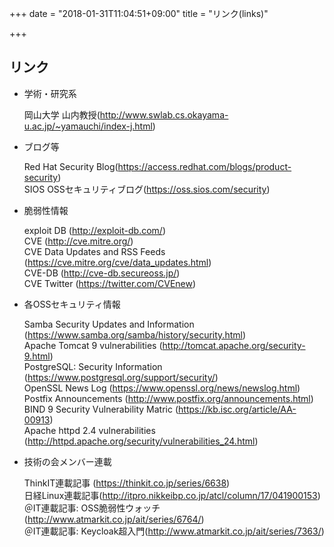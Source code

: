 +++
date = "2018-01-31T11:04:51+09:00"
title = "リンク(links)"

+++

## リンク
- 学術・研究系

    岡山大学 山内教授(http://www.swlab.cs.okayama-u.ac.jp/~yamauchi/index-j.html)


- ブログ等

    Red Hat Security Blog(https://access.redhat.com/blogs/product-security)  
    SIOS OSSセキュリティブログ(https://oss.sios.com/security)  

- 脆弱性情報

    exploit DB (http://exploit-db.com/)  
    CVE (http://cve.mitre.org/)  
    CVE Data Updates and RSS Feeds (https://cve.mitre.org/cve/data_updates.html)  
    CVE-DB (http://cve-db.secureoss.jp/)  
    CVE Twitter (https://twitter.com/CVEnew)  

- 各OSSセキュリティ情報

    Samba Security Updates and Information (https://www.samba.org/samba/history/security.html)  
    Apache Tomcat 9 vulnerabilities (http://tomcat.apache.org/security-9.html)  
    PostgreSQL: Security Information (https://www.postgresql.org/support/security/)  
    OpenSSL News Log (https://www.openssl.org/news/newslog.html)  
    Postfix Announcements (http://www.postfix.org/announcements.html)  
    BIND 9 Security Vulnerability Matric (https://kb.isc.org/article/AA-00913)  
    Apache httpd 2.4 vulnerabilities (http://httpd.apache.org/security/vulnerabilities_24.html)  

- 技術の会メンバー連載

    ThinkIT連載記事 (https://thinkit.co.jp/series/6638)  
    日経Linux連載記事(http://itpro.nikkeibp.co.jp/atcl/column/17/041900153)  
    ＠IT連載記事: OSS脆弱性ウォッチ(http://www.atmarkit.co.jp/ait/series/6764/)  
    ＠IT連載記事: Keycloak超入門(http://www.atmarkit.co.jp/ait/series/7363/)  
